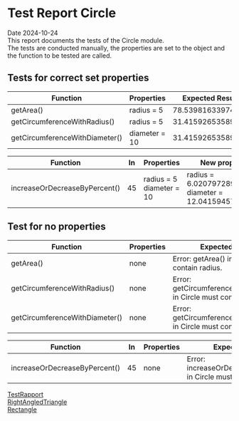 # Test Report Circle
Date 2024-10-24  
This report documents the tests of the Circle module.  
The tests are conducted manually, the properties are set to the object and the function to be tested are called.  

## Tests for correct set properties

| Function | Properties | Expected Result | Result | Status |
|----------|------------|-----------------|--------|--------|
| getArea() | radius = 5 | 78.53981633974483 | 78.53981633974483 | Passed |
| getCircumferenceWithRadius() | radius = 5 | 31.41592653589793 | 31.41592653589793 | Passed |
| getCircumferenceWithDiameter() | diameter = 10 | 31.41592653589793 | 31.41592653589793 | Passed |

| Function | In | Properties | New properties | Status |
|----------|----|------------|----------------|--------|
| increaseOrDecreaseByPercent() | 45 |  radius = 5<br>diameter = 10 | radius = 6.020797289396148<br>diameter = 12.041594578792296  | Passed |

## Test for no properties

| Function | Properties | Expected Result | Result | Status |
|----------|------------|-----------------|--------|--------|
| getArea() | none | Error: getArea() in Circle must contain radius. | Error: getArea() in Circle must contain radius. | Passed |
| getCircumferenceWithRadius() | none | Error: getCircumferenceWithRadius() in Circle must contain radius. | Error: getCircumferenceWithRadius() in Circle must contain radius. | Passed |
| getCircumferenceWithDiameter() | none | Error: getCircumferenceWithDiameter() in Circle must contain diameter. | Error: getCircumferenceWithDiameter() in Circle must contain diameter. | Passed |

| Function | In | Properties | Expected Result | Result | Status |
|----------|----|------------|-----------------|--------|--------|
| increaseOrDecreaseByPercent() | 45 |  none | Error: increaseOrDecreaseByPercent() in Circle must contain radius.  | Error: increaseOrDecreaseByPercent() in Circle must contain radius. | Passed |

[TestRapport](testrapport.md)  
[RightAngledTriangle](TestReportRightAngledTriangle.md)  
[Rectangle](TestReportRectangle.md)